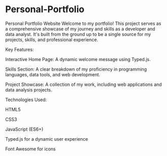 # Personal-Portfolio
Personal Portfolio Website
Welcome to my portfolio! This project serves as a comprehensive showcase of my journey and skills as a developer and data analyst. It's built from the ground up to be a single source for my projects, skills, and professional experience.

Key Features:

Interactive Home Page: A dynamic welcome message using Typed.js.

Skills Section: A clear breakdown of my proficiency in programming languages, data tools, and web development.

Project Showcase: A collection of my work, including web applications and data analysis projects.

Technologies Used:

HTML5

CSS3

JavaScript (ES6+)

Typed.js for a dynamic user experience

Font Awesome for icons
